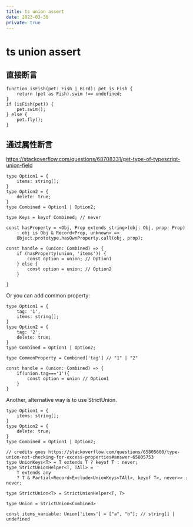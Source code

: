 ```yaml
---
title: ts union assert
date: 2023-03-30
private: true
---
```

# ts union assert
## 直接断言
    function isFish(pet: Fish | Bird): pet is Fish {
        return (pet as Fish).swim !== undefined;
    }
    if (isFish(pet)) {
        pet.swim();
    } else {
        pet.fly();
    }

## 通过属性断言
https://stackoverflow.com/questions/68708331/get-type-of-typescript-union-field

    type Option1 = {
        items: string[];
    }
    type Option2 = {
        delete: true;
    }
    type Combined = Option1 | Option2;

    type Keys = keyof Combined; // never

    const hasProperty = <Obj, Prop extends string>(obj: Obj, prop: Prop)
        : obj is Obj & Record<Prop, unknown> =>
        Object.prototype.hasOwnProperty.call(obj, prop);

    const handle = (union: Combined) => {
        if (hasProperty(union, 'items')) {
            const option = union; // Option1
        } else {
            const option = union; // Option2
        }

    }

Or you can add common property:

    type Option1 = {
        tag: '1',
        items: string[];
    }
    type Option2 = {
        tag: '2',
        delete: true;
    }
    type Combined = Option1 | Option2;

    type CommonProperty = Combined['tag'] // "1" | "2"

    const handle = (union: Combined) => {
        if(union.tag==='1'){
            const option = union // Option1
        }
    }

Another, alternative way is to use StrictUnion.

    type Option1 = {
        items: string[];
    }
    type Option2 = {
        delete: true;
    }
    type Combined = Option1 | Option2;

    // credits goes https://stackoverflow.com/questions/65805600/type-union-not-checking-for-excess-properties#answer-65805753
    type UnionKeys<T> = T extends T ? keyof T : never;
    type StrictUnionHelper<T, TAll> =
        T extends any
        ? T & Partial<Record<Exclude<UnionKeys<TAll>, keyof T>, never>> : never;

    type StrictUnion<T> = StrictUnionHelper<T, T>

    type Union = StrictUnion<Combined>

    const items_variable: Union['items'] = ["a", "b"]; // string[] | undefined